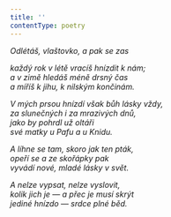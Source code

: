 ```yaml
---
title: ''
contentType: poetry
---
```


<section>

_Odlétáš, vlaštovko, a pak se zas_

_každý rok v létě vracíš hnízdit k nám;  
a v zimě hledáš méně drsný čas  
a míříš k jihu, k nilským končinám._

</section>

<section>

_V mých prsou hnízdí však bůh lásky vždy,  
za slunečných i za mrazivých dnů,  
jako by pohrdl už oltáři  
své matky u Pafu a u Knidu._

</section>

<section>

_A líhne se tam, skoro jak ten pták,  
opeří se a ze skořápky pak  
vyvádí nové, mladé lásky v svět._

</section>

<section>

_A nelze vypsat, nelze vyslovit,  
kolik jich je — a přec je musí skrýt  
jediné hnízdo — srdce plné běd._

</section>
